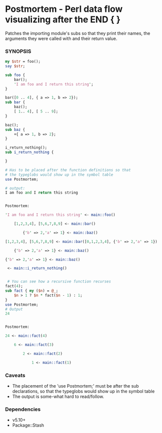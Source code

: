# Postmortem - Perl data flow visualizing after the END { }

Patches the importing module's subs so that they print their names, the arguments they were
called with and their return value.

### SYNOPSIS
```perl
my $str = foo();
say $str;

sub foo {
    bar();
    'I am foo and I return this string';
}

bar([0 .. 4], { a => 1, b => 2});
sub bar {
    baz();
    [ 1.. 4], [ 5 .. 9];
}

baz();
sub baz {
    +{ a => 1, b => 2};
}

i_return_nothing();
sub i_return_nothing {

}

# Has to be placed after the function definitions so that
# the typeglobs would show up in the symbol table
use Postmortem;

# output:
I am foo and I return this string


Postmortem:

'I am foo and I return this string' <- main::foo()

    [1,2,3,4], [5,6,7,8,9] <- main::bar()

        {'b' => 2,'a' => 1} <- main::baz()

[1,2,3,4], [5,6,7,8,9] <- main::bar([0,1,2,3,4], {'b' => 2,'a' => 1})

    {'b' => 2,'a' => 1} <- main::baz()

{'b' => 2,'a' => 1} <- main::baz()

 <- main::i_return_nothing()


 # You can see how a recursive function recurses
fact(4);
sub fact { my ($n) = @_;
    $n > 1 ? $n * fact($n - 1) : 1;
}
use Postmortem;
# Output
24


Postmortem:

24 <- main::fact(4)

    6 <- main::fact(3)

        2 <- main::fact(2)

            1 <- main::fact(1)

```

### Caveats
- The placement of the 'use Postmortem;' must be after the sub declarations, so that the
typeglobs would show up in the symbol table
- The output is some-what hard to read/follow.

### Dependencies
- v5.10+
- Package::Stash
